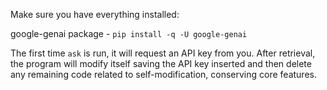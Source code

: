 Make sure you have everything installed:

google-genai package - `pip install -q -U google-genai`

The first time `ask` is run, it will request an API key from you. After retrieval, the program will modify itself saving the API key inserted and then delete any remaining code related to self-modification, conserving core features.
